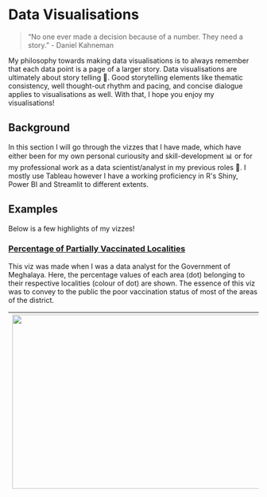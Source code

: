 # Data Visualisations

> “No one ever made a decision because of a number. They need a story.” - Daniel Kahneman 

My philosophy towards making data visualisations is to always remember that each data point is a page of a larger story. Data visualisations are ultimately about story telling 📖. Good storytelling elements like thematic consistency, well thought-out rhythm and pacing, and concise dialogue applies to visualisations as well. With that, I hope you enjoy my visualisations! 

## Background

In this section I will go through the vizzes that I have made, which have either been for my own personal curiousity and skill-development 📊 or for my professional work as a data scientist/analyst in my previous roles 👔. I mostly use Tableau however I have a working proficiency in R's Shiny, Power BI and Streamlit to different extents. 

## Examples

Below is a few highlights of my vizzes!

### [Percentage of Partially Vaccinated Localities](https://public.tableau.com/app/profile/noelwar/viz/Vacc1/D1)

This viz was made when I was a data analyst for the Government of Meghalaya. Here, the percentage values of each area (dot) belonging to their respective localities (colour of dot) are shown. The essence of this viz was to convey to the public the poor vaccination status of most of the areas of the district. 

|<img src="https://drive.google.com/uc?export=view&id=1wiiGXxrp8uMvRkmJvxlux7KHLdD8Rccg" width=700 height=350>|<img src="https://media.giphy.com/media/o8aoNIgsqPeMIlUSp2/giphy.gif" width=700 height=350>|
|:---:|:---:|
